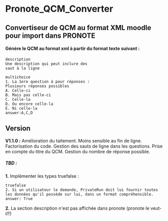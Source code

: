 # Pronote_QCM_Converter

## Convertiseur de QCM au format XML moodle pour import dans PRONOTE

#### Génère le QCM au format xml à partir du format texte suivant :

    description   
    Une description qui peut inclure des   
    saut à la ligne   

    multichoice   
    1. La 1ere question à pour réponses :   
    Plusieurs réponses possibles
    A. Celle-ci   
    B. Mais pas celle-ci   
    C. Celle-la   
    D. Ou encore celle-la   
    E. Ni celle-la   
    answer:A,C,D   


## Version

__V1.1.0 :__
Amélioration du taitement. 
Moins sensible au fin de ligne.
Factorisation du code. 
Gestion des sauts de ligne dans les questions.
Prise en compte du titre du QCM.
Gestion du nombre de réponse possible.


##### TBD : 

__1.__ Implémenter les types truefalse :   
   
    truefalse   
    2. Si un utilisateur le demande, PrivateRun doit lui fournir toutes les données qu'il possède sur lui, dans un format compréhensible.   
    answer: True   
   
__2.__ La section description n'est pas affichée dans pronote (pronote le veut-il?) 

